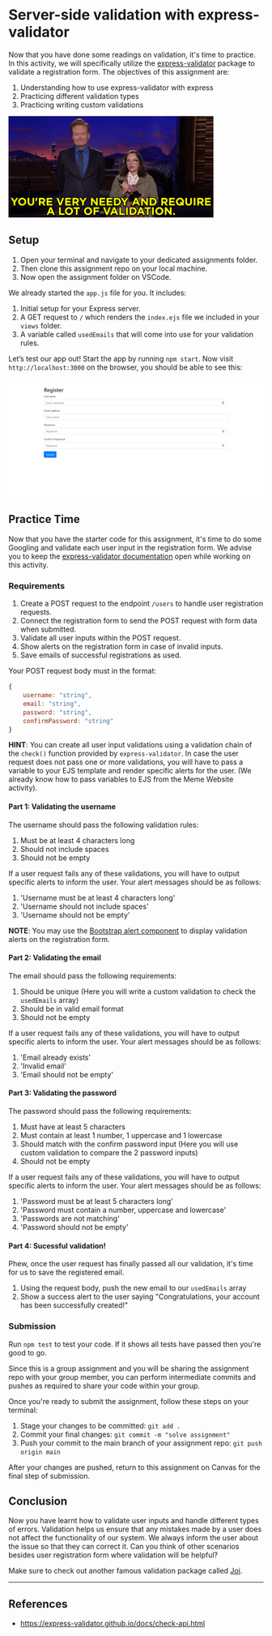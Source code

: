 # Server-side validation with express-validator
Now that you have done some readings on validation, it's time to practice. In this activity, we will specifically utilize the [express-validator](https://express-validator.github.io/docs/) package to validate a registration form. The objectives of this assignment are:
1. Understanding how to use express-validator with express
2. Practicing different validation types
3. Practicing writing custom validations

<img src="./assets/validate.gif"/>

## Setup
1. Open your terminal and navigate to your dedicated assignments folder.
2. Then clone this assignment repo on your local machine.
3. Now open the assignment folder on VSCode.

We already started the `app.js` file for you. It includes:
1. Initial setup for your Express server.
2. A GET request to `/` which renders the `index.ejs` file we included in your `views` folder.
3. A variable called `usedEmails` that will come into use for your validation rules.



Let’s test our app out! Start the app by running `npm start`. Now visit `http://localhost:3000` on the browser, you should be able to see this:

<img src="./assets/form.png"/>

## Practice Time

Now that you have the starter code for this assignment, it's time to do some Googling and validate each user input in the registration form. We advise you to keep the [express-validator documentation](https://express-validator.github.io/docs/) open while working on this activity.

### Requirements
1. Create a POST request to the endpoint `/users` to handle user registration requests.
2. Connect the registration form to send the POST request with form data when submitted.
3. Validate all user inputs within the POST request.
4. Show alerts on the registration form in case of invalid inputs.
3. Save emails of successful registrations as used.

Your POST request body must in the format:
```js
{
    username: "string",
    email: "string",
    password: "string",
    confirmPassword: "string"
}
```

**HINT**: You can create all user input validations using a validation chain of the `check()` function provided by `express-validator`. In case the user request does not pass one or more validations, you will have to pass a variable to your EJS template and render specific alerts for the user. (We already know how to pass variables to EJS from the Meme Website activity).

#### Part 1: Validating the username
The username should pass the following validation rules:
1. Must be at least 4 characters long
2. Should not include spaces
3. Should not be empty

If a user request fails any of these validations, you will have to output specific alerts to inform the user. Your alert messages should be as follows:
1. 'Username must be at least 4 characters long'
2. 'Username should not include spaces'
3. 'Username should not be empty'

**NOTE**: You may use the [Bootstrap alert component](https://getbootstrap.com/docs/4.0/components/alerts/) to display validation alerts on the registration form.

#### Part 2: Validating the email
The email should pass the following requirements:
1. Should be unique (Here you will write a custom validation to check the `usedEmails` array)
2. Should be in valid email format
3. Should not be empty

If a user request fails any of these validations, you will have to output specific alerts to inform the user. Your alert messages should be as follows:
1. 'Email already exists'
2. 'Invalid email'
3. 'Email should not be empty'

#### Part 3: Validating the password
The password should pass the following requirements:
1. Must have at least 5 characters
2. Must contain at least 1 number, 1 uppercase and 1 lowercase
3. Should match with the confirm password input (Here you will use custom validation to compare the 2 password inputs)
4. Should not be empty

If a user request fails any of these validations, you will have to output specific alerts to inform the user. Your alert messages should be as follows:
1. 'Password must be at least 5 characters long'
2. 'Password must contain a number, uppercase and lowercase'
3. 'Passwords are not matching'
4. 'Password should not be empty'

#### Part 4: Sucessful validation!
Phew, once the user request has finally passed all our validation, it's time for us to save the registered email.
1. Using the request body, push the new email to our `usedEmails` array
2. Show a success alert to the user saying "Congratulations, your account has been successfully created!"

### Submission
Run `npm test` to test your code. If it shows all tests have passed then you're good to go.

Since this is a group assignment and you will be sharing the assignment repo with your group member, you can perform intermediate commits and pushes as required to share your code within your group.

Once you're ready to submit the assignment, follow these steps on your terminal:
1. Stage your changes to be committed: `git add .`
2. Commit your final changes: `git commit -m "solve assignment"`
3. Push your commit to the main branch of your assignment repo: `git push origin main`

After your changes are pushed, return to this assignment on Canvas for the final step of submission.

## Conclusion
Now you have learnt how to validate user inputs and handle different types of errors. Validation helps us ensure that any mistakes made by a user does not affect the functionality of our system. We always inform the user about the issue so that they can correct it. Can you think of other scenarios besides user registration form where validation will be helpful?

Make sure to check out another famous validation package called [Joi](https://dev.to/itnext/joi-awesome-code-validation-for-node-js-and-express-35pk).


---
## References
- https://express-validator.github.io/docs/check-api.html
